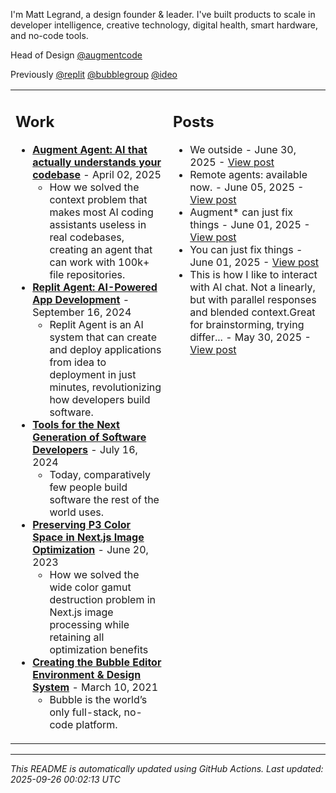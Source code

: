 I'm Matt Legrand, a design founder & leader. I've built products to scale in developer intelligence, creative technology, digital health, smart hardware, and no-code tools.

Head of Design [@augmentcode](https://github.com/augmentcode)

Previously [@replit](https://github.com/replit) [@bubblegroup](https://github.com/bubblegroup) [@ideo](https://github.com/ideo)

<table>
<tr>
<td width="50%" valign="top">

## Work

<!-- work starts -->
- **[Augment Agent: AI that actually understands your codebase](https://legrand.design/work/augment-agent)** - April 02, 2025
  - How we solved the context problem that makes most AI coding assistants useless in real codebases, creating an agent that can work with 100k+ file repositories.
- **[Replit Agent: AI-Powered App Development](https://legrand.design/work/replit-agent)** - September 16, 2024
  - Replit Agent is an AI system that can create and deploy applications from idea to deployment in just minutes, revolutionizing how developers build software.
- **[Tools for the Next Generation of Software Developers](https://legrand.design/work/replit)** - July 16, 2024
  - Today, comparatively few people build software the rest of the world uses.
- **[Preserving P3 Color Space in Next.js Image Optimization](https://legrand.design/work/nextjs-hdr-images)** - June 20, 2023
  - How we solved the wide color gamut destruction problem in Next.js image processing while retaining all optimization benefits
- **[Creating the Bubble Editor Environment & Design System](https://legrand.design/work/bubble)** - March 10, 2021
  - Bubble is the world’s only full-stack, no-code platform.
<!-- work ends -->

</td>
<td width="50%" valign="top">

## Posts

<!-- posts starts -->
- We outside - June 30, 2025 - [View post](https://posts.legrand.design/@matt/114773605831608980)
- Remote agents: available now. - June 05, 2025 - [View post](https://posts.legrand.design/@matt/114631700485834897)
- Augment* can just fix things - June 01, 2025 - [View post](https://posts.legrand.design/@matt/114610310172580967)
- You can just fix things - June 01, 2025 - [View post](https://posts.legrand.design/@matt/114609786711067320)
- This is how I like to interact with AI chat. Not a linearly, but with parallel responses and blended context.Great for brainstorming, trying differ... - May 30, 2025 - [View post](https://posts.legrand.design/@matt/114597543461030436)
<!-- posts ends -->

</td>
</tr>
</table>

---

_This README is automatically updated using GitHub Actions. Last updated: <!-- last_updated starts -->2025-09-26 00:02:13 UTC<!-- last_updated ends -->_
